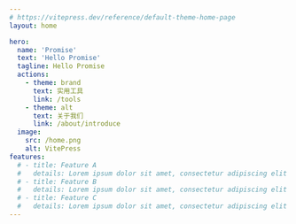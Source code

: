 ```yaml
---
# https://vitepress.dev/reference/default-theme-home-page
layout: home

hero:
  name: 'Promise'
  text: 'Hello Promise'
  tagline: Hello Promise
  actions:
    - theme: brand
      text: 实用工具
      link: /tools
    - theme: alt
      text: 关于我们
      link: /about/introduce
  image:
    src: /home.png
    alt: VitePress
features:
  # - title: Feature A
  #   details: Lorem ipsum dolor sit amet, consectetur adipiscing elit
  # - title: Feature B
  #   details: Lorem ipsum dolor sit amet, consectetur adipiscing elit
  # - title: Feature C
  #   details: Lorem ipsum dolor sit amet, consectetur adipiscing elit
---
```

